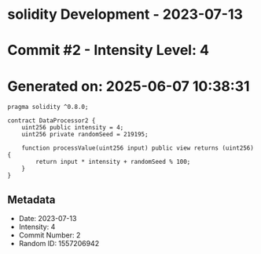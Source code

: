 ﻿# solidity Development - 2023-07-13
# Commit #2 - Intensity Level: 4
# Generated on: 2025-06-07 10:38:31
```solidity
pragma solidity ^0.8.0;

contract DataProcessor2 {
    uint256 public intensity = 4;
    uint256 private randomSeed = 219195;

    function processValue(uint256 input) public view returns (uint256) {
        return input * intensity + randomSeed % 100;
    }
}
```
## Metadata
- Date: 2023-07-13
- Intensity: 4
- Commit Number: 2
- Random ID: 1557206942
